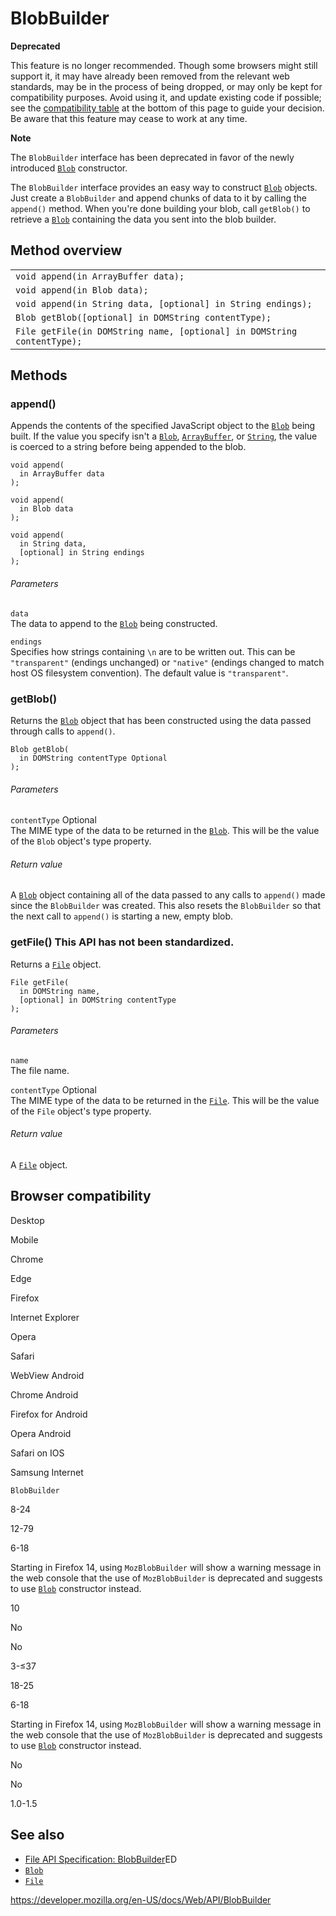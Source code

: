 # BlobBuilder

**Deprecated**

This feature is no longer recommended. Though some browsers might still support it, it may have already been removed from the relevant web standards, may be in the process of being dropped, or may only be kept for compatibility purposes. Avoid using it, and update existing code if possible; see the [compatibility table](#browser_compatibility) at the bottom of this page to guide your decision. Be aware that this feature may cease to work at any time.

**Note**

The `BlobBuilder` interface has been deprecated in favor of the newly introduced [`Blob`](blob) constructor.

The `BlobBuilder` interface provides an easy way to construct [`Blob`](blob) objects. Just create a `BlobBuilder` and append chunks of data to it by calling the `append()` method. When you're done building your blob, call `getBlob()` to retrieve a [`Blob`](blob) containing the data you sent into the blob builder.

## Method overview

<table><tbody><tr class="odd"><td><code>void append(in ArrayBuffer data);</code></td></tr><tr class="even"><td><code>void append(in Blob data);</code></td></tr><tr class="odd"><td><code>void append(in String data, [optional] in String endings);</code></td></tr><tr class="even"><td><code>Blob getBlob([optional] in DOMString contentType);</code></td></tr><tr class="odd"><td><code>File getFile(in DOMString name, [optional] in DOMString contentType);</code></td></tr></tbody></table>

## Methods

### append()

Appends the contents of the specified JavaScript object to the [`Blob`](blob) being built. If the value you specify isn't a [`Blob`](blob), [`ArrayBuffer`](https://developer.mozilla.org/en-US/docs/Web/JavaScript/Reference/Global_Objects/ArrayBuffer), or [`String`](https://developer.mozilla.org/en-US/docs/Web/JavaScript/Reference/Global_Objects/String), the value is coerced to a string before being appended to the blob.

    void append(
      in ArrayBuffer data
    );

    void append(
      in Blob data
    );

    void append(
      in String data,
      [optional] in String endings
    );

###### Parameters

`data`  
The data to append to the [`Blob`](blob) being constructed.

`endings`  
Specifies how strings containing `\n` are to be written out. This can be `"transparent"` (endings unchanged) or `"native"` (endings changed to match host OS filesystem convention). The default value is `"transparent"`.

### getBlob()

Returns the [`Blob`](blob) object that has been constructed using the data passed through calls to `append()`.

    Blob getBlob(
      in DOMString contentType Optional
    );

###### Parameters

`contentType` <span class="badge inline optional">Optional</span>  
The MIME type of the data to be returned in the [`Blob`](blob). This will be the value of the `Blob` object's type property.

###### Return value

A [`Blob`](blob) object containing all of the data passed to any calls to `append()` made since the `BlobBuilder` was created. This also resets the `BlobBuilder` so that the next call to `append()` is starting a new, empty blob.

### getFile() <span class="icon non-standard" viewbox="0 0 100 100" xmlns="http://www.w3.org/2000/svg" role="img"> This API has not been standardized. </span>

Returns a [`File`](file) object.

    File getFile(
      in DOMString name,
      [optional] in DOMString contentType
    );

###### Parameters

`name`  
The file name.

`contentType` <span class="badge inline optional">Optional</span>  
The MIME type of the data to be returned in the [`File`](file). This will be the value of the `File` object's type property.

###### Return value

A [`File`](file) object.

## Browser compatibility

Desktop

Mobile

Chrome

Edge

Firefox

Internet Explorer

Opera

Safari

WebView Android

Chrome Android

Firefox for Android

Opera Android

Safari on IOS

Samsung Internet

`BlobBuilder`

8-24

12-79

6-18

Starting in Firefox 14, using `MozBlobBuilder` will show a warning message in the web console that the use of `MozBlobBuilder` is deprecated and suggests to use [`Blob`](https://developer.mozilla.org/docs/Web/API/Blob) constructor instead.

10

No

No

3-≤37

18-25

6-18

Starting in Firefox 14, using `MozBlobBuilder` will show a warning message in the web console that the use of `MozBlobBuilder` is deprecated and suggests to use [`Blob`](https://developer.mozilla.org/docs/Web/API/Blob) constructor instead.

No

No

1.0-1.5

## See also

- [File API Specification: BlobBuilder](https://dev.w3.org/2009/dap/file-system/file-writer.html#idl-def-BlobBuilder)ED
- [`Blob`](blob)
- [`File`](file)

<a href="https://developer.mozilla.org/en-US/docs/Web/API/BlobBuilder" class="_attribution-link">https://developer.mozilla.org/en-US/docs/Web/API/BlobBuilder</a>
